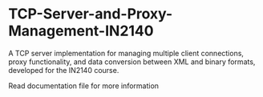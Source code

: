 # TCP-Server-and-Proxy-Management-IN2140
A TCP server implementation for managing multiple client connections, proxy functionality, and data conversion between XML and binary formats, developed for the IN2140 course.


Read documentation file for more information
